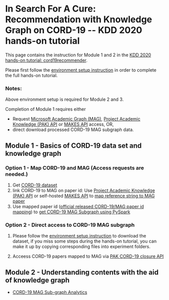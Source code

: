 
# In Search For A Cure: Recommendation with Knowledge Graph on CORD-19  -- KDD 2020 hands-on tutorial

This page contains the instruction for Module 1 and 2 in the [KDD 2020 hands-on tutorial: cord19recommender](https://kdd2020tutorial.github.io/cord19recommender/). 

Please first follow the [environment setup instruction](https://github.com/microsoft/recommenders/tree/kdd2020_tutorial/scenarios/academic/KDD2020-tutorial) in order to complete the full hands-on tutorial. 

### Notes: 
Above environment setup is required for Module 2 and 3. 

Completion of Module 1 requires either 
* Request [Microsoft Academic Graph (MAG)](https://docs.microsoft.com/en-us/academic-services/graph/get-started-setup-provisioning),  [Project Academic Knowledge (PAK) API]( https://www.microsoft.com/en-us/research/project/academic-knowledge/) or [MAKES API](https://docs.microsoft.com/en-us/academic-services/knowledge-exploration-service/) access, OR,
* direct download processed CORD-19 MAG subgraph data.

## Module 1 - Basics of CORD-19 data set and knowledge graph

### Option 1 - Map CORD-19 and MAG (Access requests are needed.)
1. Get [CORD-19 dataset](https://www.semanticscholar.org/cord19/download) 
1. link CORD-19 to MAG on paper id: Use [Project Academic Knowledge (PAK) API](https://www.microsoft.com/en-us/research/project/academic-knowledge/) or self-hosted [MAKES API](https://docs.microsoft.com/en-us/academic-services/knowledge-exploration-service/) to [map reference string to MAG paper](https://github.com/microsoft/mag-covid19-research-examples/tree/master/src/PAK-Samples/MapReferenceToPaper)
1. Use mapped paper id ([official released CORD-19/MAG paper id mapping](https://github.com/microsoft/mag-covid19-research-examples/blob/master/src/data/releases.md)) to [get CORD-19 MAG Subgraph using PySpark](./Module1-Get-MAG-SubGraph/)

### Option 2 - Direct access to CORD-19 MAG subgraph
1. Please follow the [environment setup instruction](https://github.com/microsoft/recommenders/tree/kdd2020_tutorial/scenarios/academic/KDD2020-tutorial) to download the dataset, if you miss some steps during the hands-on tutorial, you can make it up by copying corresponding files into experiment folders.
 
1. Acceess CORD-19 papers mapped to MAG via [PAK CORD-19 closure API](https://github.com/microsoft/mag-covid19-research-examples/blob/master/src/PAK-Samples/cord-19-closure.md)

## Module 2 - Understanding contents with the aid of knowledge graph

* [CORD-19 MAG Sub-graph Analytics](./Module2-Cord19-SubGraph-Analytics/)
